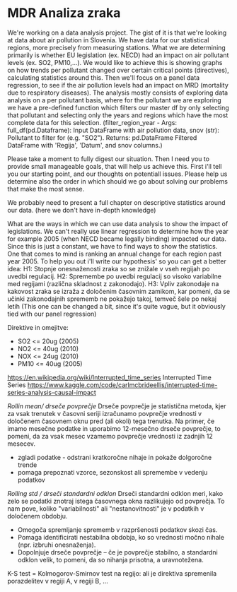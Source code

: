 # MDR Analiza zraka

We're working on a data analysis project. The gist of it is that we're looking at data about air pollution in Slovenia. We have data for our statistical regions, more precisely from measuring stations. What we are determining primarily is whether EU legislation (ex. NECD) had an impact on air pollutant levels (ex. SO2, PM10,...). We would like to achieve this is showing graphs on how trends per pollutant changed over certain critical points (directives), calculating statistics around this. Then we'll focus on a panel data regression, to see if the air pollution levels had an impact on MRD (mortality due to respiratory diseases). 
The analysis mostly consists of exploring data analysis on a per pollutant basis, where for the pollutant we are exploring we have a pre-defined function which filters our master df by only selecting that pollutant and selecting only the years and regions which have the most complete data for this selection. (filter_region_year - Args: full_df(pd.Dataframe): Input DataFrame with air pollution data, snov (str): Pollutant to filter for (e.g. "SO2"). Returns: pd.DataFrame Filtered DataFrame with 'Regija', 'Datum', and snov columns.)


Please take a moment to fully digest our situation. Then I need you to provide small manageable goals, that will help us achieve this. First i'll tell you our starting point, and our thoughts on potentiall issues. Please help us determine also the order in which should we go about solving our problems that make the most sense. 


We probably need to present a full chapter on descriptive statistics around our data. (here we don't have in-depth knowledge)

What are the ways in which we can use data analysis to show the impact of legislations. We can't really use linear regression to determine how the year for example 2005 (when NECD became legally binding) impacted  our data. Since this is just a constant, we have to find ways to show the statistics. One that comes to mind is ranking an annual change for each region past year 2005. To help you out i'll write our  hypothesis' so you can get a better idea: H1: Stopnje onesnaženosti zraka so se znižale v vseh regijah po uvedbi regulacij. H2:  Spremembe po uvedbi regulacij so visoko variabilne med regijami (različna skladnost z zakonodajo). H3:     Vpliv zakonodaje na kakovost zraka se izraža z določenim časovnim zamikom, kar pomeni, da se učinki zakonodajnih sprememb ne pokažejo takoj, temveč šele po nekaj letih (This one can be changed a bit, since it's quite vague, but it obviously tied with our panel regression)


Direktive in omejitve:
 - SO2 <= 20ug (2005)
 - NO2 <= 40ug (2010)
 - NOX <= 24ug (2010)
 - PM10 <= 40ug (2005)
 
 https://en.wikipedia.org/wiki/Interrupted_time_series
 Interrupted Time Series
 https://www.kaggle.com/code/carlmcbrideellis/interrupted-time-series-analysis-causal-impact
 

 *Rollin mean/ drseče povprečje*
 Drseče povprečje je statistična metoda, kjer za vsak trenutek v časovni seriji izračunamo povprečje vrednosti v določenem časovnem oknu pred (ali okoli) tega trenutka. Na primer, če imamo mesečne podatke in uporabimo 12-mesečno drseče povprečje, to pomeni, da za vsak mesec vzamemo povprečje vrednosti iz zadnjih 12 mesecev.
 - zgladi podatke - odstrani kratkoročne nihaje in pokaže dolgoročne trende
 - pomaga prepoznati vzorce, sezonskost ali spremembe v vedenju podatkov

 *Rolling std / drseči standardni odklon*
 Drseči standardni odklon meri, kako zelo se podatki znotraj istega časovnega okna razlikujejo od povprečja. To nam pove, koliko "variabilnosti" ali "nestanovitnosti" je v podatkih v določenem obdobju.
 - Omogoča spremljanje sprememb v razpršenosti podatkov skozi čas.
 - Pomaga identificirati nestabilna obdobja, ko so vrednosti močno nihale (npr. izbruhi onesnaženja).
 - Dopolnjuje drseče povprečje – če je povprečje stabilno, a standardni odklon velik, to pomeni, da so nihanja prisotna, a uravnotežena.

 K-S test = Kolmogorov-Smirnov test
 na regijo: ali je direktiva spremenila porazdelitev v regiji A, v regiji B, ... 
 